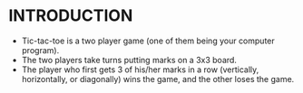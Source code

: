 # INTRODUCTION #
* Tic-tac-toe is a two player game (one of them being your computer program).
* The two players take turns putting marks on a 3x3 board.
* The player who first gets 3 of his/her marks in a row (vertically, horizontally, or diagonally) wins the game, and the other loses the game.

